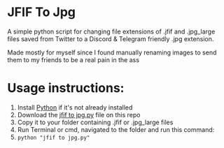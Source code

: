 # JFIF To Jpg
 A simple python script for changing file extensions of .jfif and .jpg_large files saved from Twitter to a Discord & Telegram friendly .jpg extension.<P>
 Made mostly for myself since I found manually renaming images to send them to my friends to be a real pain in the ass

# Usage instructions:
 1. Install [Python](https://www.python.org/downloads/) if it's not already installed
 2. Download the [jfif to jpg.py](jfif&#32;to&#32;jpg.py) file on this repo
 3. Copy it to your folder containing .jfif or .jpg_large files
 4. Run Terminal or cmd, navigated to the folder and run this command:
 5. `python "jfif to jpg.py"`
